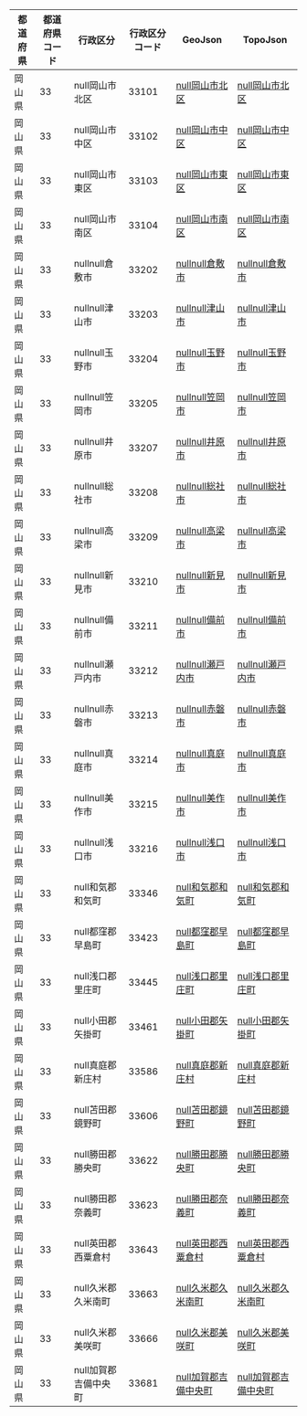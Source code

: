 | 都道府県 | 都道府県コード | 行政区分 | 行政区分コード | GeoJson | TopoJson |
|-----------|--------------|--------- |--------------|------|------|
| 岡山県 | 33 | null岡山市北区 | 33101 | [null岡山市北区](/geojson/cities/33/33101.json) | [null岡山市北区](/topojson/cities/33/33101.topojson) |
| 岡山県 | 33 | null岡山市中区 | 33102 | [null岡山市中区](/geojson/cities/33/33102.json) | [null岡山市中区](/topojson/cities/33/33102.topojson) |
| 岡山県 | 33 | null岡山市東区 | 33103 | [null岡山市東区](/geojson/cities/33/33103.json) | [null岡山市東区](/topojson/cities/33/33103.topojson) |
| 岡山県 | 33 | null岡山市南区 | 33104 | [null岡山市南区](/geojson/cities/33/33104.json) | [null岡山市南区](/topojson/cities/33/33104.topojson) |
| 岡山県 | 33 | nullnull倉敷市 | 33202 | [nullnull倉敷市](/geojson/cities/33/33202.json) | [nullnull倉敷市](/topojson/cities/33/33202.topojson) |
| 岡山県 | 33 | nullnull津山市 | 33203 | [nullnull津山市](/geojson/cities/33/33203.json) | [nullnull津山市](/topojson/cities/33/33203.topojson) |
| 岡山県 | 33 | nullnull玉野市 | 33204 | [nullnull玉野市](/geojson/cities/33/33204.json) | [nullnull玉野市](/topojson/cities/33/33204.topojson) |
| 岡山県 | 33 | nullnull笠岡市 | 33205 | [nullnull笠岡市](/geojson/cities/33/33205.json) | [nullnull笠岡市](/topojson/cities/33/33205.topojson) |
| 岡山県 | 33 | nullnull井原市 | 33207 | [nullnull井原市](/geojson/cities/33/33207.json) | [nullnull井原市](/topojson/cities/33/33207.topojson) |
| 岡山県 | 33 | nullnull総社市 | 33208 | [nullnull総社市](/geojson/cities/33/33208.json) | [nullnull総社市](/topojson/cities/33/33208.topojson) |
| 岡山県 | 33 | nullnull高梁市 | 33209 | [nullnull高梁市](/geojson/cities/33/33209.json) | [nullnull高梁市](/topojson/cities/33/33209.topojson) |
| 岡山県 | 33 | nullnull新見市 | 33210 | [nullnull新見市](/geojson/cities/33/33210.json) | [nullnull新見市](/topojson/cities/33/33210.topojson) |
| 岡山県 | 33 | nullnull備前市 | 33211 | [nullnull備前市](/geojson/cities/33/33211.json) | [nullnull備前市](/topojson/cities/33/33211.topojson) |
| 岡山県 | 33 | nullnull瀬戸内市 | 33212 | [nullnull瀬戸内市](/geojson/cities/33/33212.json) | [nullnull瀬戸内市](/topojson/cities/33/33212.topojson) |
| 岡山県 | 33 | nullnull赤磐市 | 33213 | [nullnull赤磐市](/geojson/cities/33/33213.json) | [nullnull赤磐市](/topojson/cities/33/33213.topojson) |
| 岡山県 | 33 | nullnull真庭市 | 33214 | [nullnull真庭市](/geojson/cities/33/33214.json) | [nullnull真庭市](/topojson/cities/33/33214.topojson) |
| 岡山県 | 33 | nullnull美作市 | 33215 | [nullnull美作市](/geojson/cities/33/33215.json) | [nullnull美作市](/topojson/cities/33/33215.topojson) |
| 岡山県 | 33 | nullnull浅口市 | 33216 | [nullnull浅口市](/geojson/cities/33/33216.json) | [nullnull浅口市](/topojson/cities/33/33216.topojson) |
| 岡山県 | 33 | null和気郡和気町 | 33346 | [null和気郡和気町](/geojson/cities/33/33346.json) | [null和気郡和気町](/topojson/cities/33/33346.topojson) |
| 岡山県 | 33 | null都窪郡早島町 | 33423 | [null都窪郡早島町](/geojson/cities/33/33423.json) | [null都窪郡早島町](/topojson/cities/33/33423.topojson) |
| 岡山県 | 33 | null浅口郡里庄町 | 33445 | [null浅口郡里庄町](/geojson/cities/33/33445.json) | [null浅口郡里庄町](/topojson/cities/33/33445.topojson) |
| 岡山県 | 33 | null小田郡矢掛町 | 33461 | [null小田郡矢掛町](/geojson/cities/33/33461.json) | [null小田郡矢掛町](/topojson/cities/33/33461.topojson) |
| 岡山県 | 33 | null真庭郡新庄村 | 33586 | [null真庭郡新庄村](/geojson/cities/33/33586.json) | [null真庭郡新庄村](/topojson/cities/33/33586.topojson) |
| 岡山県 | 33 | null苫田郡鏡野町 | 33606 | [null苫田郡鏡野町](/geojson/cities/33/33606.json) | [null苫田郡鏡野町](/topojson/cities/33/33606.topojson) |
| 岡山県 | 33 | null勝田郡勝央町 | 33622 | [null勝田郡勝央町](/geojson/cities/33/33622.json) | [null勝田郡勝央町](/topojson/cities/33/33622.topojson) |
| 岡山県 | 33 | null勝田郡奈義町 | 33623 | [null勝田郡奈義町](/geojson/cities/33/33623.json) | [null勝田郡奈義町](/topojson/cities/33/33623.topojson) |
| 岡山県 | 33 | null英田郡西粟倉村 | 33643 | [null英田郡西粟倉村](/geojson/cities/33/33643.json) | [null英田郡西粟倉村](/topojson/cities/33/33643.topojson) |
| 岡山県 | 33 | null久米郡久米南町 | 33663 | [null久米郡久米南町](/geojson/cities/33/33663.json) | [null久米郡久米南町](/topojson/cities/33/33663.topojson) |
| 岡山県 | 33 | null久米郡美咲町 | 33666 | [null久米郡美咲町](/geojson/cities/33/33666.json) | [null久米郡美咲町](/topojson/cities/33/33666.topojson) |
| 岡山県 | 33 | null加賀郡吉備中央町 | 33681 | [null加賀郡吉備中央町](/geojson/cities/33/33681.json) | [null加賀郡吉備中央町](/topojson/cities/33/33681.topojson) |
